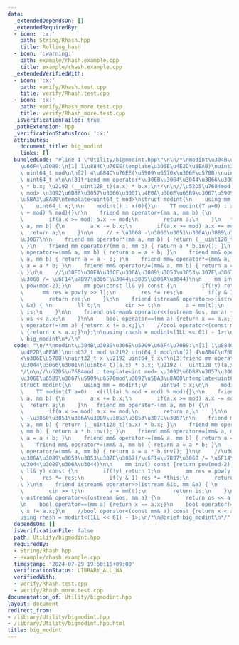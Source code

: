 ```yaml
---
data:
  _extendedDependsOn: []
  _extendedRequiredBy:
  - icon: ':x:'
    path: String/Rhash.hpp
    title: Rolling_hash
  - icon: ':warning:'
    path: example/rhash.example.cpp
    title: example/rhash.example.cpp
  _extendedVerifiedWith:
  - icon: ':x:'
    path: verify/Rhash.test.cpp
    title: verify/Rhash.test.cpp
  - icon: ':x:'
    path: verify/Rhash_more.test.cpp
    title: verify/Rhash_more.test.cpp
  _isVerificationFailed: true
  _pathExtension: hpp
  _verificationStatusIcon: ':x:'
  attributes:
    document_title: big_modint
    links: []
  bundledCode: "#line 1 \"Utility/bigmodint.hpp\"\n\n/*\nmodint\u304B\u3089\u306E\u5909\
    \u66F4\u70B9:\n[1] 1\u884C\u76EE(template\u306E\u4E2D\u8EAB)\nuint32_t mod \u2192\
    \ uint64_t mod\n\n[2] 4\u884C\u76EE(\u5909\u6570x\u306E\u578B)\nuint32_t x \u2192\
    \ uint64_t x\n\n[3]friend mm operator*\u306B\u3064\u3044\u3066\u3001\n(uint64_t)(a.x)\
    \ * b.x; \u2192 (__uint128_t)(a.x) * b.x;\n*/\n\n//\u52D5\u7684mod : template<int\
    \ mod> \u3092\u6D88\u3057\u3066\u3001\u4E0A\u306E\u65B9\u3067\u5909\u6570mod\u3092\
    \u5BA3\u8A00\ntemplate<uint64_t mod>\nstruct modint{\n    using mm = modint;\n\
    \    uint64_t x;\n\n    modint() : x(0){}\n    TT modint(T a=0) : x((ll(a) % mod\
    \ + mod) % mod){}\n\n    friend mm operator+(mm a, mm b) {\n        a.x += b.x;\n\
    \        if(a.x >= mod) a.x -= mod;\n        return a;\n    }\n   friend mm operator-(mm\
    \ a, mm b) {\n        a.x -= b.x;\n        if(a.x >= mod) a.x += mod;\n      \
    \  return a;\n    }\n\n    // + \u3068 -\u3060\u3051\u306A\u3089\u3053\u3053\u307E\
    \u3067\n\n    friend mm operator*(mm a, mm b) { return (__uint128_t)(a.x) * b.x;\
    \ }\n    friend mm operator/(mm a, mm b) { return a * b.inv(); }\n    friend mm&\
    \ operator+=(mm& a, mm b) { return a = a + b; }\n    friend mm& operator-=(mm&\
    \ a, mm b) { return a = a - b; }\n    friend mm& operator*=(mm& a, mm b) { return\
    \ a = a * b; }\n    friend mm& operator/=(mm& a, mm b) { return a = a * b.inv();\
    \ }\n\n    //\u30ED\u30EA\u30CF\u306A\u3089\u3053\u3053\u307E\u3067(/\u6F14\u7B97\
    \u3068 /= \u6F14\u7B97\u306F\u3044\u3089\u306A\u3044)\n\n    mm inv() const {return\
    \ pow(mod-2);}\n    mm pow(const ll& y) const {\n        if(!y) return 1;\n  \
    \      mm res = pow(y >> 1);\n        res *= res;\n        if(y & 1) res *= *this;\n\
    \        return res;\n    }\n\n    friend istream& operator>>(istream &is, mm\
    \ &a) { \n        ll t;\n        cin >> t;\n        a = mm(t);\n        return\
    \ is;\n    }\n\n    friend ostream& operator<<(ostream &os, mm a) {\n        return\
    \ os << a.x;\n    }\n\n    bool operator==(mm a) {return x == a.x;}\n    bool\
    \ operator!=(mm a) {return x != a.x;}\n    //bool operator<(const mm& a) const\
    \ {return x < a.x;}\n};\n\nusing rhash = modint<(1LL << 61) - 1>;\n/*\n@brief\
    \ big_modint\n*/\n"
  code: "\n/*\nmodint\u304B\u3089\u306E\u5909\u66F4\u70B9:\n[1] 1\u884C\u76EE(template\u306E\
    \u4E2D\u8EAB)\nuint32_t mod \u2192 uint64_t mod\n\n[2] 4\u884C\u76EE(\u5909\u6570\
    x\u306E\u578B)\nuint32_t x \u2192 uint64_t x\n\n[3]friend mm operator*\u306B\u3064\
    \u3044\u3066\u3001\n(uint64_t)(a.x) * b.x; \u2192 (__uint128_t)(a.x) * b.x;\n\
    */\n\n//\u52D5\u7684mod : template<int mod> \u3092\u6D88\u3057\u3066\u3001\u4E0A\
    \u306E\u65B9\u3067\u5909\u6570mod\u3092\u5BA3\u8A00\ntemplate<uint64_t mod>\n\
    struct modint{\n    using mm = modint;\n    uint64_t x;\n\n    modint() : x(0){}\n\
    \    TT modint(T a=0) : x((ll(a) % mod + mod) % mod){}\n\n    friend mm operator+(mm\
    \ a, mm b) {\n        a.x += b.x;\n        if(a.x >= mod) a.x -= mod;\n      \
    \  return a;\n    }\n   friend mm operator-(mm a, mm b) {\n        a.x -= b.x;\n\
    \        if(a.x >= mod) a.x += mod;\n        return a;\n    }\n\n    // + \u3068\
    \ -\u3060\u3051\u306A\u3089\u3053\u3053\u307E\u3067\n\n    friend mm operator*(mm\
    \ a, mm b) { return (__uint128_t)(a.x) * b.x; }\n    friend mm operator/(mm a,\
    \ mm b) { return a * b.inv(); }\n    friend mm& operator+=(mm& a, mm b) { return\
    \ a = a + b; }\n    friend mm& operator-=(mm& a, mm b) { return a = a - b; }\n\
    \    friend mm& operator*=(mm& a, mm b) { return a = a * b; }\n    friend mm&\
    \ operator/=(mm& a, mm b) { return a = a * b.inv(); }\n\n    //\u30ED\u30EA\u30CF\
    \u306A\u3089\u3053\u3053\u307E\u3067(/\u6F14\u7B97\u3068 /= \u6F14\u7B97\u306F\
    \u3044\u3089\u306A\u3044)\n\n    mm inv() const {return pow(mod-2);}\n    mm pow(const\
    \ ll& y) const {\n        if(!y) return 1;\n        mm res = pow(y >> 1);\n  \
    \      res *= res;\n        if(y & 1) res *= *this;\n        return res;\n   \
    \ }\n\n    friend istream& operator>>(istream &is, mm &a) { \n        ll t;\n\
    \        cin >> t;\n        a = mm(t);\n        return is;\n    }\n\n    friend\
    \ ostream& operator<<(ostream &os, mm a) {\n        return os << a.x;\n    }\n\
    \n    bool operator==(mm a) {return x == a.x;}\n    bool operator!=(mm a) {return\
    \ x != a.x;}\n    //bool operator<(const mm& a) const {return x < a.x;}\n};\n\n\
    using rhash = modint<(1LL << 61) - 1>;\n/*\n@brief big_modint\n*/"
  dependsOn: []
  isVerificationFile: false
  path: Utility/bigmodint.hpp
  requiredBy:
  - String/Rhash.hpp
  - example/rhash.example.cpp
  timestamp: '2024-07-29 19:50:15+09:00'
  verificationStatus: LIBRARY_ALL_WA
  verifiedWith:
  - verify/Rhash.test.cpp
  - verify/Rhash_more.test.cpp
documentation_of: Utility/bigmodint.hpp
layout: document
redirect_from:
- /library/Utility/bigmodint.hpp
- /library/Utility/bigmodint.hpp.html
title: big_modint
---
```

